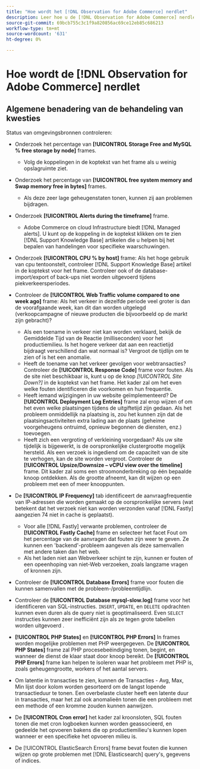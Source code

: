 ```yaml
---
title: "Hoe wordt het [!DNL Observation for Adobe Commerce] nerdlet"
description: Leer hoe u de [!DNL Observation for Adobe Commerce] nerdlet.
source-git-commit: 69bcb755c3c1f9a820856ac69ce12eb85c686213
workflow-type: tm+mt
source-wordcount: '631'
ht-degree: 0%

---
```


# Hoe wordt de [!DNL Observation for Adobe Commerce] nerdlet

## Algemene benadering van de behandeling van kwesties

Status van omgevingsbronnen controleren:

* Onderzoek het percentage van **[!UICONTROL Storage Free and MySQL % free storage by node]** frames.

   * Volg de koppelingen in de koptekst van het frame als u weinig opslagruimte ziet.

* Onderzoek het percentage van **[!UICONTROL free system memory and Swap memory free in bytes]** frames.

   * Als deze zeer lage geheugenstaten tonen, kunnen zij aan problemen bijdragen.

* Onderzoek **[!UICONTROL Alerts during the timeframe]** frame.

   * Adobe Commerce on cloud Infrastructure biedt [!DNL Managed alerts]. U kunt op de koppeling in de koptekst klikken om te zien [!DNL Support Knowledge Base] artikelen die u helpen bij het bepalen van handelingen voor specifieke waarschuwingen.

* Onderzoek **[!UICONTROL CPU % by host]** frame: Als het hoge gebruik van cpu tentoonstelt, controleer [!DNL Support Knowledge Base] artikel in de koptekst voor het frame. Controleer ook of de database-import/export of back-ups niet worden uitgevoerd tijdens piekverkeersperiodes.

* Controleer de **[!UICONTROL Web Traffic volume compared to one week ago]** frame: Als het verkeer in dezelfde periode veel groter is dan de voorafgaande week, kan dit dan worden uitgelegd (verkoopcampagne of nieuwe producten die bijvoorbeeld op de markt zijn gebracht)?
   * Als een toename in verkeer niet kan worden verklaard, bekijk de Gemiddelde Tijd van de Reactie (milliseconden) voor het productiemilieu. Is het hogere verkeer dat aan een reactietijd bijdraagt verschillend dan wat normaal is? Vergroot de tijdlijn om te zien of is het een anomalie.
   * Heeft de toename van het verkeer gevolgen voor webtransacties? Controleer de **[!UICONTROL Response Code]** frame voor fouten. Als de site niet beschikbaar is, kunt u op de knop *[!UICONTROL Site Down?]* in de koptekst van het frame. Het kader zal om het even welke fouten identificeren die voorkomen en hun frequentie.
   * Heeft iemand wijzigingen in uw website geïmplementeerd? De **[!UICONTROL Deployment Log Entries]** frame zal erop wijzen of om het even welke plaatsingen tijdens de uitgiftetijd zijn gedaan. Als het probleem onmiddellijk na plaatsing is, zou het kunnen zijn dat de plaatsingsactiviteiten extra lading aan de plaats (geheime voorgeheugens ontruimd, opnieuw begonnen de diensten, enz.) toevoegen.
   * Heeft zich een vergroting of verkleining voorgedaan? Als uw site tijdelijk is bijgewerkt, is de oorspronkelijke clustergrootte mogelijk hersteld. Als een verzoek is ingediend om de capaciteit van de site te verhogen, kan de site worden vergroot. Controleer de **[!UICONTROL Upsize/Downsize – vCPU view over the timeline]** frame. Dit kader zal soms een stroomonderbreking op één bepaalde knoop ontdekken. Als de grootte afneemt, kan dit wijzen op een probleem met een of meer knooppunten.

* De **[!UICONTROL IP Frequency]** tab identificeert de aanvraagfrequentie van IP-adressen die worden gemaakt op de oorspronkelijke servers (wat betekent dat het verzoek niet kan worden verzonden vanaf [!DNL Fastly] aangezien 74 niet in cache is geplaatst).

   * Voor alle [!DNL Fastly] verwante problemen, controleer de **[!UICONTROL Fastly Cache]** frame en selecteer het facet Fout om het percentage van de aanvragen dat fouten zijn weer te geven. Ze kunnen een &#39;backend&#39;-probleem aangeven als deze samenvallen met andere taken dan het web.
   * Als het laden niet aan Webverkeer schijnt te zijn, kunnen er fouten of een opeenhoping van niet-Web verzoeken, zoals langzame vragen of kronnen zijn.

* Controleer de **[!UICONTROL Database Errors]** frame voor fouten die kunnen samenvallen met de probleem-/probleemtijdlijn.
* Controleer de **[!UICONTROL Database mysql-slow.log]** frame voor het identificeren van SQL-instructies. `INSERT`, `UPDATE`, en `DELETE` opdrachten kunnen even duren als de query niet is geoptimaliseerd. Even `SELECT` instructies kunnen zeer inefficiënt zijn als ze tegen grote tabellen worden uitgevoerd .
* **[!UICONTROL PHP States]** en **[!UICONTROL PHP Errors]** In frames worden mogelijke problemen met PHP weergegeven. De **[!UICONTROL PHP States]** frame zal PHP procesebeëindiging tonen, begint, en wanneer de dienst de klaar staat door knoop bereikt. De **[!UICONTROL PHP Errors]** frame kan helpen te isoleren waar het probleem met PHP is, zoals geheugengrootte, workers of het aantal servers.
* Om latentie in transacties te zien, kunnen de Transacties - Avg, Max, Min lijst door kolom worden gesorteerd om de langst lopende transactieduur te tonen. Een overbelaste cluster heeft een latente duur in transacties, maar het zal ook anomalieën tonen die een probleem met een methode of een kromme zouden kunnen aanwijzen.
* De **[!UICONTROL Cron error]** het kader zal kroonsloten, SQL fouten tonen die met cron logboeken kunnen worden geassocieerd, en gedeelde het opvoeren bakens die op productiemilieu&#39;s kunnen lopen wanneer er een specifieke het opvoeren milieu is.
* De [!UICONTROL ElasticSearch Errors] frame bevat fouten die kunnen wijzen op grote problemen met [!DNL Elasticsearch] query&#39;s, gegevens of indices.
